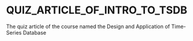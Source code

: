 # QUIZ_ARTICLE_OF_INTRO_TO_TSDB
The quiz article of the course named the Design and Application of Time-Series Database
